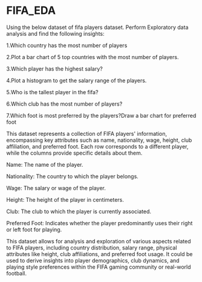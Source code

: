 # FIFA_EDA


Using the below dataset of fifa players dataset. Perform Exploratory data analysis and find the following insights:

1.Which country has the most number of players 


2.Plot a bar chart of 5 top countries with the most number of players. 


3.Which player has the highest salary?


4.Plot a histogram to get the salary range of the players. 

5.Who is the tallest player in the fifa? 

6.Which club has the most number of players? 

7.Which foot is most preferred by the players?Draw a bar chart for preferred foot 


This dataset represents a  collection of FIFA players' information, encompassing key attributes such as name, nationality, wage, height, club affiliation, and preferred foot. Each row corresponds to a different player, while the columns provide specific details about them.

Name: The name of the player.


Nationality: The country to which the player belongs.


Wage: The salary or wage of the player.


Height: The height of the player in centimeters.


Club: The club to which the player is currently associated.


Preferred Foot: Indicates whether the player predominantly uses their right or left foot for playing.



This dataset allows for analysis and exploration of various aspects related to FIFA players, including country distribution, salary range, physical attributes like height, club affiliations, and preferred foot usage. It could be used to derive insights into player demographics, club dynamics, and playing style preferences within the FIFA gaming community or real-world football.



